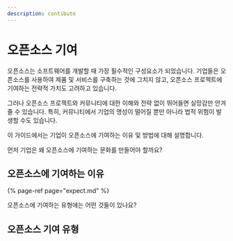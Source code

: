 ```yaml
---
description: contibute
---
```


# 오픈소스 기여

오픈소스는 소프트웨어를 개발할 때 가장 필수적인 구성요소가 되었습니다. 기업들은 오픈소스를 사용하여 제품 및 서비스를 구축하는 것에 그치지 않고, 오픈소스 프로젝트에 기여하는 전략적 가치도 고려하고 있습니다. 

그러나 오픈소스 프로젝트와 커뮤니티에 대한 이해와 전략 없이 뛰어들면 실망감만 안겨줄 수 있습니다. 특히, 커뮤니티에서 기업의 명성이 떨어질 뿐만 아니라 법적 위험이 발생할 수도 있습니다. 

이 가이드에서는 기업이 오픈소스에 기여하는 이유 및 방법에 대해 설명합니다. 

먼저 기업은 왜 오픈소스에 기여하는 문화를 만들어야 할까요?

## 오픈소스에 기여하는 이유

{% page-ref page="expect.md" %}

오픈소스에 기여하는 유형에는 어떤 것들이 있나요?

## 오픈소스 기여 유형





